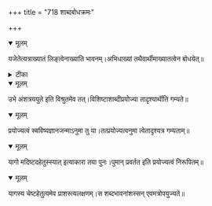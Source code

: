 +++
title = "718 शाब्दबोधक्रमः"

+++


<details open><summary>मूलम्</summary>

यजेतेत्यत्राख्यातं लिङ्त्वेनाख्याति भावनम्।अभिधाख्यां तथैवार्थीमाख्यातत्वेन बोधयेत्॥
</details>



<details><summary>टीका</summary>

भाट्टरहस्यम्.[ ]
</details>



<details open><summary>मूलम्</summary>

उभे अंशत्रययुते इति विश्रुतमेव तत्।विशिष्टाशाब्दीप्रयोज्या तादृश्यार्थीति गम्यते॥
</details>



<details open><summary>मूलम्</summary>

प्रयोज्यत्वं स्वविष्यज्ञानजन्माऽनुमा तु या।तत्प्रयोज्यत्वनुमा त्वेतादृश्यत्र गम्यताम्॥
</details>



<details open><summary>मूलम्</summary>

यागो मदिष्टदहेतुस्स्यात् इत्याकारा तया पुनः।पुमान् प्रवर्तत इति प्रयोज्यत्वं निरूपितम्॥
</details>



<details open><summary>मूलम्</summary>

यागस्य चेष्टहेतुत्वमेव प्राशस्त्यलक्षणम्।स शब्दभावनांशस्सन् एवमत्रोपयुज्यते॥
</details>

